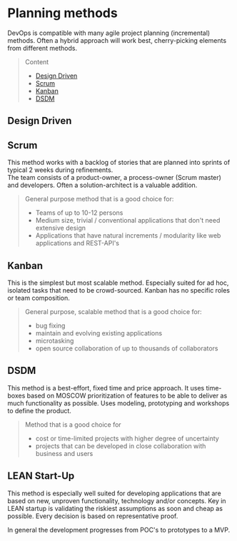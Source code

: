 # Planning methods

DevOps is compatible with many agile project planning (incremental) methods. Often a hybrid approach will work best,
cherry-picking elements from different methods.

> Content
> - [Design Driven](#design-driven)
> - [Scrum](#scrum)
> - [Kanban](#kanban)
> - [DSDM](#dsdm)

##  

## Design Driven

## Scrum

This method works with a backlog of stories that are planned into sprints of typical 2 weeks during refinements.  
The team consists of a product-owner, a process-owner (Scrum master) and developers. Often a solution-architect is a
valuable addition.

> General purpose method that is a good choice for:
> - Teams of up to 10-12 persons
> - Medium size, trivial / conventional applications that don't need extensive design
> - Applications that have natural increments / modularity like web applications and REST-API's

## Kanban

This is the simplest but most scalable method. Especially suited for ad hoc, isolated tasks that need
to be crowd-sourced. Kanban has no specific roles or team composition.

> General purpose, scalable method that is a good choice for:
> - bug fixing
> - maintain and evolving existing applications
> - microtasking
> - open source collaboration of up to thousands of collaborators

## DSDM

This method is a best-effort, fixed time and price approach. It uses time-boxes based on MOSCOW prioritization of
features to be able to deliver as much functionality as possible.
Uses modeling, prototyping and workshops to define the product.

> Method that is a good choice for
>  - cost or time-limited projects with higher degree of uncertainty
>  - projects that can be developed in close collaboration with business and users

## LEAN Start-Up

This method is especially well suited for developing applications that are based on new, unproven functionality, technology and/or concepts.
Key in LEAN startup is validating the riskiest assumptions as soon and cheap as possible. Every decision is based on representative proof.

In general the development progresses from POC's to prototypes to a MVP.


